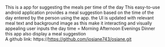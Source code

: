 This is a app for suggesting the meals per time of the day
This easy-to-use android application provides a meal suggestion based on the time of the day entered by the person using the app. 
the UI is updated with relevant meal text and background image as this make it interacting and visually appealing
user inputs the day time = Morning
                           Afternoon
                           Evenings
                           Dinner
this app also display a meal suggestion        
A github link: https://https://github.com/josiane743/osiane.git
